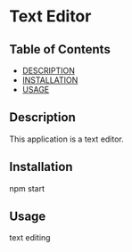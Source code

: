 # Text Editor 

## Table of Contents
  * [DESCRIPTION](#description)
  * [INSTALLATION](#installation)
  * [USAGE](#usage)

  ## Description
This application is a text editor.
  ## Installation
  npm start
  ## Usage
  text editing
